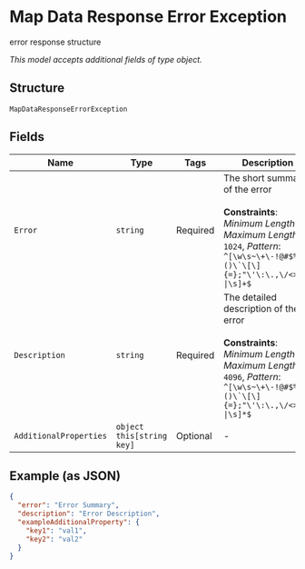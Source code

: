 
# Map Data Response Error Exception

error response structure

*This model accepts additional fields of type object.*

## Structure

`MapDataResponseErrorException`

## Fields

| Name | Type | Tags | Description |
|  --- | --- | --- | --- |
| `Error` | `string` | Required | The short summary of the error<br><br>**Constraints**: *Minimum Length*: `0`, *Maximum Length*: `1024`, *Pattern*: ``^[\w\s~\+\-!@#$%^&*()\`\[\]{=};"\'\:\.,\/<>?\|\s]+$`` |
| `Description` | `string` | Required | The detailed description of the error<br><br>**Constraints**: *Minimum Length*: `0`, *Maximum Length*: `4096`, *Pattern*: ``^[\w\s~\+\-!@#$%^&*()\`\[\]{=};"\'\:\.,\/<>?\|\s]*$`` |
| `AdditionalProperties` | `object this[string key]` | Optional | - |

## Example (as JSON)

```json
{
  "error": "Error Summary",
  "description": "Error Description",
  "exampleAdditionalProperty": {
    "key1": "val1",
    "key2": "val2"
  }
}
```

